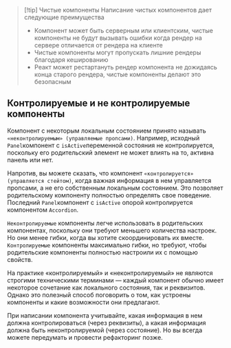 
>[!tip] Чистые компоненты
>Написание чистых компонентов дает следующие преимущества
>* Компонент может быть серверным или клиентским, чистые компоненты не будут вызывать ошибки когда рендер на сервере отличается от рендера на клиенте
>* Чистые компоненты могут пропускать лишние рендеры благодаря кешированию
>* Реакт может рестартануть рендер компонента не дожидаясь конца старого рендера, чистые компоненты делают это безопасным

## Контролируемые и не контролируемые компоненты

Компонент с некоторым локальным состоянием принято называть `«неконтролируемым» (управляемые пропсами)`. Например, исходный `Panel`компонент с `isActive`переменной состояния не контролируется, поскольку его родительский элемент не может влиять на то, активна панель или нет.

Напротив, вы можете сказать, что компонент `«контролируется» (управляется стейтом)`, когда важная информация в нем управляется пропсами, а не его собственным локальным состоянием. Это позволяет родительскому компоненту полностью определять свое поведение. Последний `Panel`компонент с `isActive` опорой контролируется компонентом `Accordion`.

`Неконтролируемые` компоненты легче использовать в родительских компонентах, поскольку они требуют меньшего количества настроек. Но они менее гибки, когда вы хотите скоординировать их вместе. `Контролируемые` компоненты максимально гибки, но требуют, чтобы родительские компоненты полностью настроили их с помощью свойств.

На практике «контролируемый» и «неконтролируемый» не являются строгими техническими терминами — каждый компонент обычно имеет некоторое сочетание как локального состояния, так и реквизитов. Однако это полезный способ поговорить о том, как устроены компоненты и какие возможности они предлагают.

При написании компонента учитывайте, какая информация в нем должна контролироваться (через реквизиты), а какая информация должна быть неконтролируемой (через состояние). Но вы всегда можете передумать и провести рефакторинг позже.